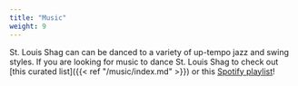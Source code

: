 ```yaml
---
title: "Music"
weight: 9
---
```


St. Louis Shag can can be danced to a variety of up-tempo jazz and swing styles. If you are looking for music to dance St. Louis Shag to check out [this curated list]({{< ref "/music/index.md" >}}) or this [Spotify playlist](https://open.spotify.com/playlist/74kO6PuIUpfobW3TyGVnmv?si=64oQgRkPSeuMSt4j9fkj1w)!

